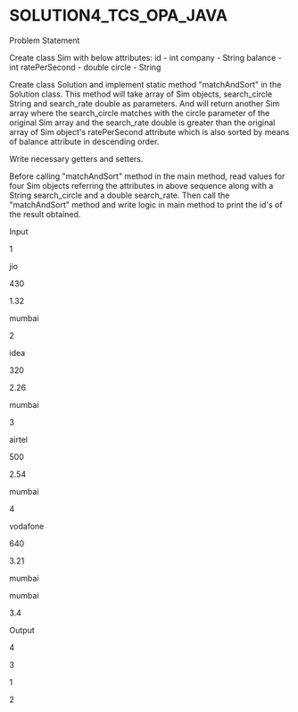 # SOLUTION4_TCS_OPA_JAVA

Problem Statement

Create class Sim with below attributes: id - int company - String balance - int ratePerSecond - double circle - String

Create class Solution and implement static method "matchAndSort" in the Solution class. This method will take array of Sim objects, search_circle String and search_rate double as parameters. And will return another Sim array where the search_circle matches with the circle parameter of the original Sim array and the search_rate double is greater than the original array of Sim object's ratePerSecond attribute which is also sorted by means of balance attribute in descending order.

Write necessary getters and setters.

Before calling "matchAndSort" method in the main method, read values for four Sim objects referring the attributes in above sequence along with a String search_circle and a double search_rate. Then call the "matchAndSort" method and write logic in main method to print the id's of the result obtained.

Input

1

jio

430

1.32

mumbai

2

idea

320

2.26

mumbai

3

airtel

500

2.54

mumbai

4

vodafone

640

3.21

mumbai

mumbai

3.4

Output

4

3

1

2

